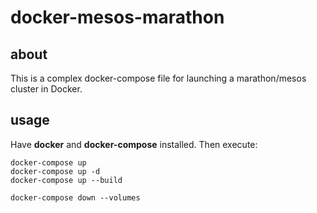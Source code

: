# docker-mesos-marathon

## about

This is a complex docker-compose file for launching a marathon/mesos cluster in Docker.

## usage

Have **docker** and **docker-compose** installed. Then execute:

    docker-compose up
    docker-compose up -d
    docker-compose up --build

    docker-compose down --volumes
